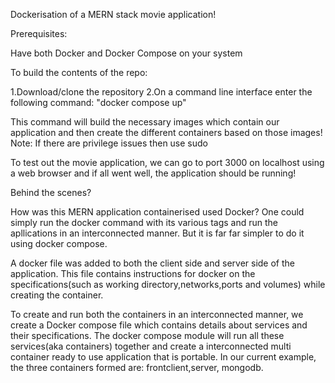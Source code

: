 Dockerisation of a MERN stack movie application!


Prerequisites:

Have both Docker and Docker Compose on your system

To build the contents of the repo:

1.Download/clone the repository
2.On a command line interface enter the following command:
	"docker compose up"

This command will build the necessary images which contain our application and then create the different containers based on those images!
Note: If there are privilege issues then use sudo

To test out the movie application, we can go to port 3000 on localhost using a web browser and if all went well, the application should be running! 


Behind the scenes?

How was this MERN application containerised used Docker?
One could simply run the docker command with its various tags and run the apllications in an interconnected manner. But it is far far simpler to do it using docker compose.

A docker file was added to both the client side and server side of the application. This file contains instructions for docker on the specifications(such as working directory,networks,ports and volumes) while creating the container. 	

To create and run both the containers in an interconnected manner, we create a Docker compose file which contains details about services and their specifications.
The docker compose module will run all these services(aka containers) together and create a interconnected multi container ready to use application that is portable.
In our current example, the three containers formed are: frontclient,server, mongodb. 




